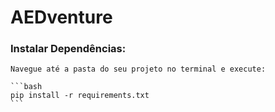 # AEDventure

### Instalar Dependências:

    Navegue até a pasta do seu projeto no terminal e execute:

    ```bash
    pip install -r requirements.txt
    ```
